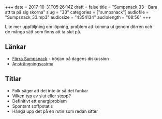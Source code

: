 +++
date = 2017-10-31T05:26:14Z
draft = false
title = "Sumpsnack 33 - Bara att ta på sig skorna"
slug = "33"
categories = ["sumpsnack"]
audiofile = "Sumpsnack_33.mp3"
audiosize = "4354134"
audiolength = "08:56"
+++

Lite mer uppföljning om löpning, problem att komma ut genom dörren och de många sätt som finns att ta slut på.

## Länkar ##
* [Förra Sumpsnack](http://kodsnack.se/sumpsnack/32/) - början på dagens diskussion
* [Ansträngningsastma](http://www.astmaochallergilinjen.se/astma/det-hander-i-kroppen-vid-astma/anstrangningsastma/)

## Titlar ##
* Folk säger att det inte är så det funkar
* Vilken typ av slut eller stopp?
* Definitivt ett energiproblem
* Spontant soffpotatis
* Hänga upp det på en rutin som redan sitter
